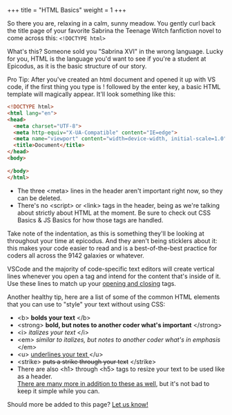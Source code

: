 +++
title = "HTML Basics"
weight = 1
+++

So there you are, relaxing in a calm, sunny meadow. You gently curl back the title page of your favorite Sabrina the Teenage Witch fanfiction novel to come across this: ```<!DOCTYPE html>```

What's this? Someone sold you "Sabrina XVI" in the wrong language. Lucky for you, HTML is the language you'd want to see if you're a student at Epicodus, as it is the basic structure of our story. 

Pro Tip: After you've created an html document and opened it up with VS code, if the first thing you type is ! followed by the enter key, a basic HTML template will magically appear. It'll look something like this:

```html
<!DOCTYPE html>
<html lang="en">
<head>
  <meta charset="UTF-8">
  <meta http-equiv="X-UA-Compatible" content="IE=edge">
  <meta name="viewport" content="width=device-width, initial-scale=1.0">
  <title>Document</title>
</head>
<body>
  
</body>
</html>
```

- The three &lt;meta&gt; lines in the header aren't important right now, so they can be deleted.  
- There's no &lt;script&gt; or &lt;link&gt; tags in the header, being as we're talking about strictly about HTML at the moment. Be sure to check out CSS Basics & JS Basics for how those tags are handled.

Take note of the indentation, as this is something they'll be looking at throughout your time at epicodus. And they aren't being sticklers about it: this makes your code easier to read and is a best-of-the-best practice for coders all across the 9142 galaxies or whatever. 

VSCode and the majority of code-specific text editors will create vertical lines whenever you open a tag and intend for the content that's inside of it. Use these lines to match up your [opening and closing](https://www.semrush.com/blog/html-tags-list/) tags.

Another healthy tip, here are a list of some of the common HTML elements that you can use to "style" your text without using CSS:
- &lt;b&gt; <b>bolds your text</b> &lt;/b&gt;  
- &lt;strong&gt; <strong>bold, but notes to another coder what's important</strong> &lt;/strong&gt;
- &lt;i&gt; <i>italizes your text</i> &lt;/i&gt;
- &lt;em&gt; <em>similar to italizes, but notes to another coder what's in emphasis</em> &lt;/em&gt;
- &lt;u&gt; <u>underlines your text </u> &lt;/u&gt;
- &lt;strike&gt; <strike>puts a strike through your text</strike> &lt;/strike&gt;
- There are also &lt;h1&gt; through &lt;h5&gt; tags to resize your text to be used like as a header.  
[There are many more in addition to these as well](https://developer.mozilla.org/en-US/docs/Web/HTML/Element), but it's not bad to keep it simple while you can.

Should more be added to this page? [Let us know!](@/contributing/issues.md)
